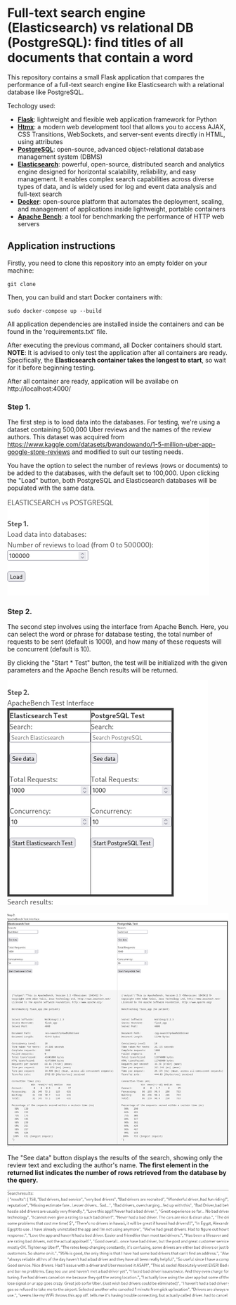 # Full-text search engine (Elasticsearch) vs relational DB (PostgreSQL): find titles of all documents that contain a word

This repository contains a small Flask application that compares the performance of a full-text search engine like Elasticsearch with a relational database like PostgreSQL.

Techology used:
- [**Flask**](https://flask.palletsprojects.com/en/3.0.x/): lightweight and flexible web application framework for Python
- [**Htmx**](https://htmx.org/): a modern web development tool that allows you to access AJAX, CSS Transitions, WebSockets, and server-sent events directly in HTML, using attributes
- [**PostgreSQL**](https://www.postgresql.org/): open-source, advanced object-relational database management system (DBMS)
- [**Elasticsearch**](https://www.elastic.co/elasticsearch): powerful, open-source, distributed search and analytics engine designed for horizontal scalability, reliability, and easy management. It enables complex search capabilities across diverse types of data, and is widely used for log and event data analysis and full-text search
- [**Docker**](https://www.docker.com/): open-source platform that automates the deployment, scaling, and management of applications inside lightweight, portable containers
- [**Apache Bench**](https://httpd.apache.org/docs/2.4/programs/ab.html): a tool for benchmarking the performance of HTTP web servers


## Application instructions

Firstly, you need to clone this repository into an empty folder on your machine:
```shell
git clone 
```

Then, you can build and start Docker containers with:
```shell
sudo docker-compose up --build
```

All application dependencies are installed inside the containers and can be found in the 'requirements.txt' file.

After executing the previous command, all Docker containers should start. **NOTE**: It is advised to only test the application after all containers are ready. Specifically, the **Elasticsearch container takes the longest to start**, so wait for it before beginning testing.

After all container are ready, application will be availabe on http://localhost:4000/

### Step 1.

The first step is to load data into the databases. For testing, we're using a dataset containing 500,000 Uber reviews and the names of the review authors. This dataset was acquired from https://www.kaggle.com/datasets/bwandowando/1-5-million-uber-app-google-store-reviews and modified to suit our testing needs.

You have the option to select the number of reviews (rows or documents) to be added to the databases, with the default set to 100,000. Upon clicking the "Load" button, both PostgreSQL and Elasticsearch databases will be populated with the same data.

![Step 1](./md_imgs/Step1.png)


### Step 2.

The second step involves using the interface from Apache Bench. Here, you can select the word or phrase for database testing, the total number of requests to be sent (default is 1000), and how many of these requests will be concurrent (default is 10).

By clicking the "Start * Test" button, the test will be initialized with the given parameters and the Apache Bench results will be returned.

![Step 2](./md_imgs/Step2.png)

![Step 2. ab results](./md_imgs/Step2-ab.png)

The "See data" button displays the results of the search, showing only the review text and excluding the author's name. **The first element in the returned list indicates the number of rows retrieved from the database by the query.**

![Step 2. See data](./md_imgs/Step2-seeData.png)